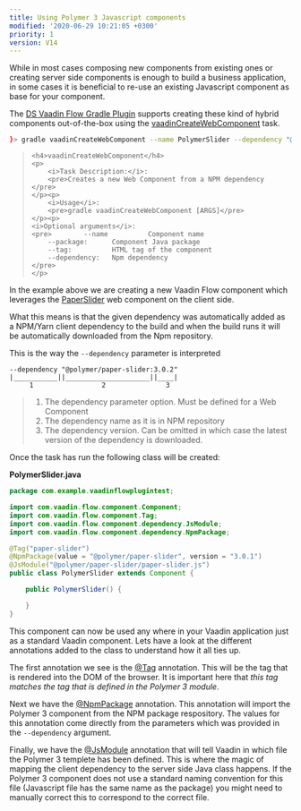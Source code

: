 ```yaml
---
title: Using Polymer 3 Javascript components
modified: '2020-06-29 10:21:05 +0300'
priority: 1
version: V14
---
```


While in most cases composing new components from existing ones or creating server side components is enough to build a business application, in some cases it is beneficial to re-use an existing Javascript component as base for your component.

The [DS Vaadin Flow Gradle Plugin]() supports creating these kind of hybrid components out-of-the-box using the [vaadinCreateWebComponent]() task.

```bash
}> gradle vaadinCreateWebComponent --name PolymerSlider --dependency "@polymer/paper-slider:3.0.1"
```

<blockquote>

    <h4>vaadinCreateWebComponent</h4> 
    <p>
        <i>Task Description:</i>:
        <pre>Creates a new Web Component from a NPM dependency </pre>
    </p><p>
        <i>Usage</i>: 
        <pre>gradle vaadinCreateWebComponent [ARGS]</pre> 
    </p><p>
    <i>Optional arguments</i>:
    <pre>        --name          Component name  
        --package:      Component Java package  
        --tag:          HTML tag of the component  
        --dependency:   Npm dependency
    </pre>
    </p>

</blockquote>

In the example above we are creating a new Vaadin Flow component which leverages the [PaperSlider]() web component on the client side.

What this means is that the given dependency was automatically added as a NPM/Yarn client dependency to the build and when the build runs it will be automatically downloaded from the Npm repository.

This is the way the ``--dependency`` parameter is interpreted

```pre
--dependency "@polymer/paper-slider:3.0.2"
|___________||_____________________||____|
     1                 2               3  
```

<blockquote>
    <ol>
        <li>The dependency parameter option. Must be defined for a Web Component</li>
        <li>The dependency name as it is in NPM repository</li>
        <li>The dependency version. Can be omitted in which case the latest version of the dependency is downloaded.</li>
    </ol>
</blockquote>

Once the task has run the following class will be created:

**PolymerSlider.java**
```java
package com.example.vaadinflowplugintest;

import com.vaadin.flow.component.Component;
import com.vaadin.flow.component.Tag;
import com.vaadin.flow.component.dependency.JsModule;
import com.vaadin.flow.component.dependency.NpmPackage;

@Tag("paper-slider")
@NpmPackage(value = "@polymer/paper-slider", version = "3.0.1")
@JsModule("@polymer/paper-slider/paper-slider.js")
public class PolymerSlider extends Component {

    public PolymerSlider() {

    }
}
```

This component can now be used any where in your Vaadin application just as a standard Vaadin component. Lets have a look at the different annotations added to the class to understand how it all ties up.

The first annotation we see is the [@Tag]() annotation. This will be the tag that is rendered into the DOM of the browser. It is important here that *this tag matches the tag that is defined in the Polymer 3 module*.

Next we have the [@NpmPackage]() annotation. This annotation will import the Polymer 3 component from the NPM package respository. The values for this annotation come directly from the parameters which was provided in the ``--dependency`` argument.

Finally, we have the [@JsModule]() annotation that will tell Vaadin in which file the Polymer 3 templete has been defined. This is where the magic of mapping the client dependency to the server side Java class happens. If the Polymer 3 component does not use a standard naming convention for this file (Javascript file has the same name as the package) you might need to manually correct this to correspond to the correct file.